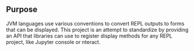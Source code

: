 ## Purpose

JVM languages use various conventions to convert REPL outputs to forms that can be displayed. This project is an attempt to standardize by providing an API that libraries can use to register display methods for any REPL project, like Jupyter console or nteract.

